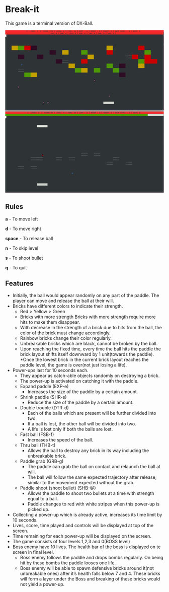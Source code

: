 # Break-it

This game is a terminal version of DX-Ball. 

![game play](./game1.png)
![boss level](./game2.png)

## Rules

**a** - To move left

**d** - To move right

**space** - To release ball

**n** - To skip level

**s** - To shoot bullet

**q** - To quit

## Features

* Initially, the ball would appear randomly on any part of the paddle. The player can move and release the
ball at their will.
* Bricks have different colors to indicate their strength.
    * Red > Yellow > Green
  * Bricks with more strength Bricks with more strength require more hits to make them disappear.
  * With decrease in the strength of a brick due to hits from the ball, the color of the brick must change
  accordingly.
  * Rainbow bricks change their color regularly.
  * Unbreakable bricks which are black, cannot be broken by the ball.
  * Upon reaching the fixed time, every time the ball hits the paddle the brick layout shifts itself downward
by 1 unit(towards the paddle).
  *Once the lowest brick in the current brick layout reaches the paddle level, the game is over(not just
losing a life).
* Power-ups last for 10 seconds each.
  * They appear as catch-able objects randomly on destroying a brick.
  * The power-up is activated on catching it with the paddle.
  * Expand paddle (EXP-e)
    * Increases the size of the paddle by a certain amount.
  * Shrink paddle (SHR-s)
    * Reduce the size of the paddle by a certain amount.
  * Double trouble (DTR-d)
    * Each of the balls which are present will be further divided into two.
    * If a ball is lost, the other ball will be divided into two.
    * A life is lost only if both the balls are lost.
  * Fast ball (FSB-f)
    * Increases the speed of the ball.
  * Thru ball (THB-t)
    * Allows the ball to destroy any brick in its way including the unbreakable brick.
  * Paddle grab (GRB-g)
    * The paddle can grab the ball on contact and relaunch the ball at will.
    * The ball will follow the same expected trajectory after release, similar to the movement expected without the grab.
  * Paddle shoot (shoot bullet) (SHB-@)
    * Allows the paddle to shoot two bullets at a time with strength equal to a ball.
    * Paddle changes to red with white stripes when this power-up is picked up.
* Collecting a power-up which is already active, increases its time limit by 10 seconds.
* Lives, score, time played and controls will be displayed at top of the screen.
* Time remaining for each power-up will be displayed on the screen.
* The game consists of four levels 1,2,3 and 0(BOSS level)
* Boss enemy have 10 lives. The health bar of the boss is displayed on te screen in final level.
  * Boss enemy follows the paddle and drops bombs regularly. On being hit by these bombs the paddle looses one life.
  * Boss enemy will be able to spawn defensive bricks around it(not unbreakable ones) after it’s health falls
below 7 and 4. These bricks will form a layer under the Boss and breaking of these bricks would not yield a
power-up.